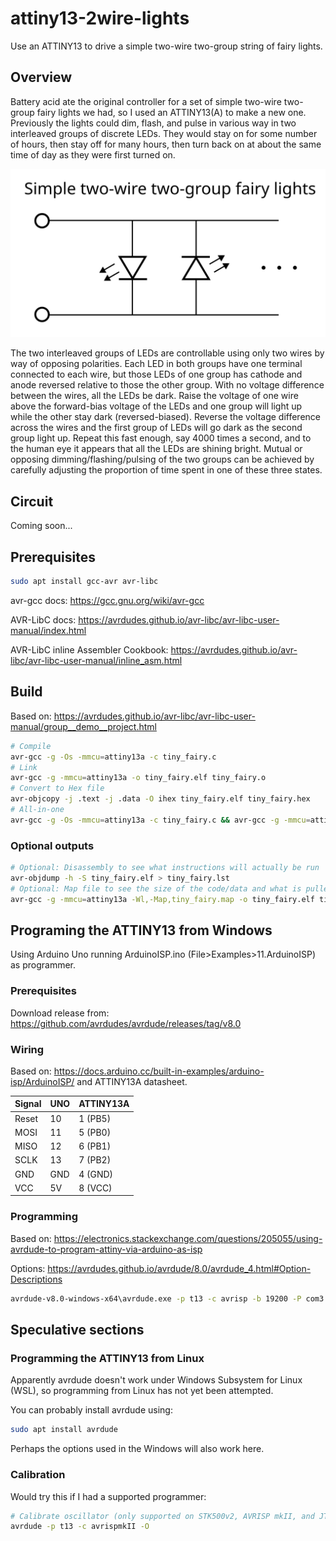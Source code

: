 # attiny13-2wire-lights

Use an ATTINY13 to drive a simple two-wire two-group string of fairy lights.

## Overview

Battery acid ate the original controller for a set of simple two-wire two-group fairy lights we had, so I used an ATTINY13(A) to make a new one.
Previously the lights could dim, flash, and pulse in various way in two interleaved groups of discrete LEDs.
They would stay on for some number of hours, then stay off for many hours, then turn back on at about the same time of day as they were first turned on.

![Under text reading "simple two-wire two-group fairy lights" is depicted two LEDs connected in opposite polarities to two shared wires](two-wire-lights.svg)

The two interleaved groups of LEDs are controllable using only two wires by way of opposing polarities.
Each LED in both groups have one terminal connected to each wire, but those LEDs of one group has cathode and anode reversed relative to those the other group.
With no voltage difference between the wires, all the LEDs be dark.
Raise the voltage of one wire above the forward-bias voltage of the LEDs and one group will light up while the other stay dark (reversed-biased).
Reverse the voltage difference across the wires and the first group of LEDs will go dark as the second group light up.
Repeat this fast enough, say 4000 times a second, and to the human eye it appears that all the LEDs are shining bright.
Mutual or opposing dimming/flashing/pulsing of the two groups can be achieved by carefully adjusting the proportion of time spent in one of these three states.

## Circuit

Coming soon...

## Prerequisites

```sh
sudo apt install gcc-avr avr-libc
```

avr-gcc docs: <https://gcc.gnu.org/wiki/avr-gcc>

AVR-LibC docs: <https://avrdudes.github.io/avr-libc/avr-libc-user-manual/index.html>

AVR-LibC inline Assembler Cookbook: <https://avrdudes.github.io/avr-libc/avr-libc-user-manual/inline_asm.html>

## Build

Based on: <https://avrdudes.github.io/avr-libc/avr-libc-user-manual/group__demo__project.html>

```sh
# Compile
avr-gcc -g -Os -mmcu=attiny13a -c tiny_fairy.c
# Link
avr-gcc -g -mmcu=attiny13a -o tiny_fairy.elf tiny_fairy.o
# Convert to Hex file
avr-objcopy -j .text -j .data -O ihex tiny_fairy.elf tiny_fairy.hex
# All-in-one
avr-gcc -g -Os -mmcu=attiny13a -c tiny_fairy.c && avr-gcc -g -mmcu=attiny13a -o tiny_fairy.elf tiny_fairy.o && avr-objcopy -j .text -j .data -O ihex tiny_fairy.elf tiny_fairy.hex
```

### Optional outputs

```sh
# Optional: Disassembly to see what instructions will actually be run
avr-objdump -h -S tiny_fairy.elf > tiny_fairy.lst
# Optional: Map file to see the size of the code/data and what is pulled from where
avr-gcc -g -mmcu=attiny13a -Wl,-Map,tiny_fairy.map -o tiny_fairy.elf tiny_fairy.o
```

## Programing the ATTINY13 from Windows

Using Arduino Uno running ArduinoISP.ino (File>Examples>11.ArduinoISP) as programmer.

### Prerequisites

Download release from: <https://github.com/avrdudes/avrdude/releases/tag/v8.0>

### Wiring

Based on: <https://docs.arduino.cc/built-in-examples/arduino-isp/ArduinoISP/>
and ATTINY13A datasheet.

| Signal | UNO | ATTINY13A |
| ------ | --- | --------- |
| Reset  | 10  | 1 (PB5)   |
| MOSI   | 11  | 5 (PB0)   |
| MISO   | 12  | 6 (PB1)   |
| SCLK   | 13  | 7 (PB2)   |
| GND    | GND | 4 (GND)   |
| VCC    | 5V  | 8 (VCC)   |

### Programming

Based on: <https://electronics.stackexchange.com/questions/205055/using-avrdude-to-program-attiny-via-arduino-as-isp>

Options: <https://avrdudes.github.io/avrdude/8.0/avrdude_4.html#Option-Descriptions>

```cmd
avrdude-v8.0-windows-x64\avrdude.exe -p t13 -c avrisp -b 19200 -P com3 -e -U flash:w:tiny_fairy.hex
```

## Speculative sections

### Programming the ATTINY13 from Linux

Apparently avrdude doesn't work under Windows Subsystem for Linux (WSL), so programming from Linux has not yet been attempted.

You can probably install avrdude using:

```sh
sudo apt install avrdude
```

Perhaps the options used in the Windows will also work here.

### Calibration

Would try this if I had a supported programmer:

```sh
# Calibrate oscillator (only supported on STK500v2, AVRISP mkII, and JTAG ICE mkII hardware)
avrdude -p t13 -c avrispmkII -O
```

